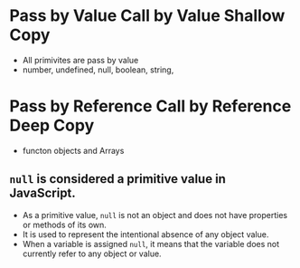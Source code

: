 # Pass by Value Call by Value Shallow Copy

- All primivites are pass by value
- number, undefined, null, boolean, string,

# Pass by Reference Call by Reference Deep Copy

- functon objects and Arrays

## `null` is considered a primitive value in JavaScript.

- As a primitive value, `null` is not an object and does not have properties or methods of its own.
- It is used to represent the intentional absence of any object value.
- When a variable is assigned `null`, it means that the variable does not currently refer to any object or value.
